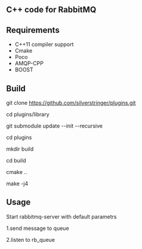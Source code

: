 ## C++ code for RabbitMQ
## Requirements
  
- C++11 compiler support
- Cmake 
- Poco
- AMQP-CPP 
- BOOST

## Build
  git clone https://github.com/silverstringer/plugins.git

  cd plugins/library

  git submodule update --init --recursive

  cd plugins

  mkdir build 

  cd build 

  cmake .. 

  make -j4
  
## Usage
Start rabbitmq-server with default parametrs

1.send message to queue 

2.listen to rb_queue
